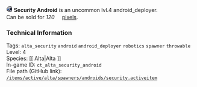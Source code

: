 ![ ](https://raw.githubusercontent.com/Ceterai/Enternia/main/items/active/alta/spawners/androids/security.png) **Security Android** is an uncommon lvl.4 android_deployer.  
Can be sold for *120* <img src="https://starbounder.org/mediawiki/images/2/21/Pixel.png" width="12" height="16"/> [pixels](https://starbounder.org/Pixel).

### Technical Information

Tags: `alta_security` `android` `android_deployer` `robotics` `spawner` `throwable`  
Level: 4  
Species: [[ Alta|Alta ]]  
In-game ID: `ct_alta_security_android`  
File path (GitHub link): [`/items/active/alta/spawners/androids/security.activeitem`](https://github.com/Ceterai/Enternia/blob/main/items/active/alta/spawners/androids/security.activeitem)
